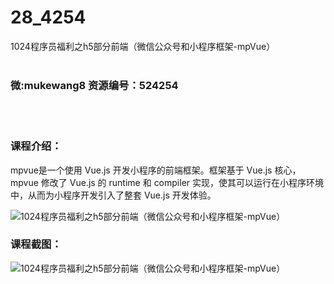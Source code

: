 # 28_4254
1024程序员福利之h5部分前端（微信公众号和小程序框架-mpVue）
<br/></br>
<h3>微:mukewang8 资源编号：524254</h3>
<br/></br>
<h3>课程介绍：</h3>
<p>mpvue是一个使用 Vue.js 开发小程序的前端框架。框架基于 Vue.js 核心，mpvue 修改了 Vue.js 的 runtime 和 compiler 实现，使其可以运行在小程序环境中，从而为小程序开发引入了整套 Vue.js 开发体验。</p>
<p><img src="https://www.ko996.com/wp-content/uploads/img/2018/10/1-35-300x220.png" alt="1024程序员福利之h5部分前端（微信公众号和小程序框架-mpVue）"></p>
<h3>课程截图：</h3>
<p><img src="https://www.ko996.com/wp-content/uploads/img/2018/10/3-33.png" alt="1024程序员福利之h5部分前端（微信公众号和小程序框架-mpVue）"></p>
